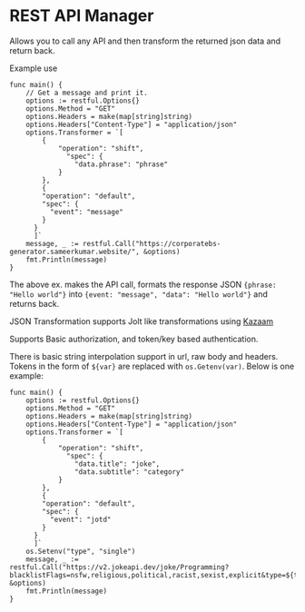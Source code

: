 # REST API Manager 

Allows you to call any API and then transform the returned json data and return back.

Example use

```golang
func main() {
	// Get a message and print it.
	options := restful.Options{}
	options.Method = "GET"
	options.Headers = make(map[string]string)
	options.Headers["Content-Type"] = "application/json"
	options.Transformer = `[
		{
			"operation": "shift", 
			  "spec": {
				"data.phrase": "phrase"
			}
		},
		{
		"operation": "default",
		"spec": {
		  "event": "message"
		}
	  }
	  ]`
	message, _ := restful.Call("https://corporatebs-generator.sameerkumar.website/", &options)
	fmt.Println(message)
}
```

The above ex. makes the API call, formats the response JSON `{phrase: "Hello world"}` into `{event: "message", "data": "Hello world"}` and returns back.

JSON Transformation supports Jolt like transformations using [Kazaam](https://github.com/qntfy/kazaam)

Supports Basic authorization, and token/key based authentication.

There is basic string interpolation support in url, raw body and headers. Tokens in the form of `${var}` are replaced with `os.Getenv(var)`. Below is one example:

```golang
func main() {
	options := restful.Options{}
	options.Method = "GET"
	options.Headers = make(map[string]string)
	options.Headers["Content-Type"] = "application/json"
	options.Transformer = `[
		{
			"operation": "shift", 
			  "spec": {
				"data.title": "joke",
				"data.subtitle": "category"
			}
		},
		{
		"operation": "default",
		"spec": {
		  "event": "jotd"
		}
	  }
	  ]`
	os.Setenv("type", "single")
	message, _ := restful.Call("https://v2.jokeapi.dev/joke/Programming?blacklistFlags=nsfw,religious,political,racist,sexist,explicit&type=${type}", &options)
	fmt.Println(message)
}

```